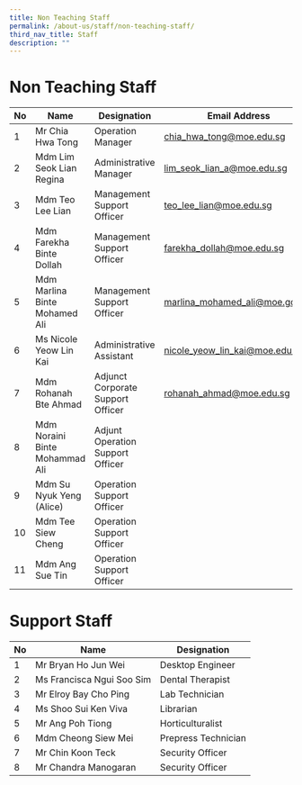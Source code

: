 ```yaml
---
title: Non Teaching Staff
permalink: /about-us/staff/non-teaching-staff/
third_nav_title: Staff
description: ""
---
```

# **Non Teaching Staff**

| No 	| Name 	| Designation 	| Email Address 	|
|---	|---	|---	|---	|
| 1 	| Mr Chia Hwa Tong 	| Operation Manager 	| [chia_hwa_tong@moe.edu.sg](mailto:chia_hwa_tong@moe.edu.sg) 	|
| 2 	| Mdm Lim Seok Lian Regina 	| Administrative Manager 	| [lim_seok_lian_a@moe.edu.sg](mailto:lim_seok_lian_a@moe.edu.sg) 	|
| 3 	| Mdm Teo Lee Lian	| Management Support Officer  	| [teo_lee_lian@moe.edu.sg](mailto:teo_lee_lian@moe.edu.sg) 	|
| 4 	| Mdm Farekha Binte Dollah 	| Management Support Officer 	| [farekha_dollah@moe.edu.sg](mailto:farekha_dollah@moe.edu.sg) 	|
| 5 	|  Mdm Marlina Binte Mohamed Ali 	| Management Support Officer 	| [marlina_mohamed_ali@moe.gov.sg](mailto:marlina_mohamed_ali@moe.gov.sg) 	|
| 6 	| Ms Nicole Yeow Lin Kai	| Administrative Assistant 	| [nicole_yeow_lin_kai@moe.edu.sg](mailto:nicole_yeow_lin_kai@moe.edu.sg) 	|
| 7 	| Mdm Rohanah  Bte Ahmad 	| Adjunct Corporate Support Officer 	| [rohanah_ahmad@moe.edu.sg](mailto:rohanah_ahmad@moe.edu.sg) 	|
| 8 	| Mdm Noraini Binte Mohammad Ali 	| Adjunt Operation Support Officer 	|  	|
| 9 	| Mdm Su Nyuk Yeng (Alice) 	| Operation Support Officer 	|  	|
| 10 	|   Mdm Tee Siew Cheng   	| Operation Support Officer 	|  	|
| 11 	| Mdm Ang Sue Tin 	| Operation Support Officer 	|  	|

# **Support Staff**

| No 	| Name 	| Designation 	|
|---	|---	|---	|
| 1 	| Mr Bryan Ho Jun Wei 	| Desktop Engineer 	|
| 2 	| Ms Francisca Ngui Soo Sim 	| Dental Therapist 	|
| 3 	| Mr Elroy Bay Cho Ping 	| Lab Technician 	|
| 4 	| Ms Shoo Sui Ken Viva |  Librarian 
| 5 	| Mr Ang Poh Tiong 	| Horticulturalist 	|
| 6 	| Mdm Cheong Siew Mei 	| Prepress Technician 	|
| 7 	|  Mr Chin Koon Teck |  Security Officer 	|
| 8 	| Mr Chandra Manogaran 	| Security Officer 	|